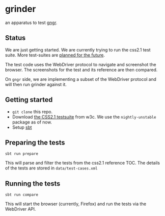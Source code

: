 # grinder
an apparatus to test [gngr](https://github.com/UprootLabs/gngr).

## Status
We are just getting started. We are currently trying to run the css2.1 test suite. More test-suites are [planned for the
future](https://github.com/UprootLabs/grinder/issues/8).

The test code uses the WebDriver protocol to navigate and screenshot the browser. The screenshots
for the test and its reference are then compared.

On `gngr` side, we are implementing a subset of the WebDriver protocol and will then run grinder against it.

## Getting started

* `git clone` this repo.
* Download [the CSS2.1 testsuite](http://test.csswg.org/suites/css21_dev/) from w3c. We use the `nightly-unstable`
    package as of now.
* Setup [sbt](http://www.scala-sbt.org/)

## Preparing the tests

```
sbt run prepare
```

This will parse and filter the tests from the css2.1 reference TOC. The details of the tests are stored in
`data/test-cases.xml`


## Running the tests

```
sbt run compare
```

This will start the browser (currently, Firefox) and run the tests via the WebDriver API.
